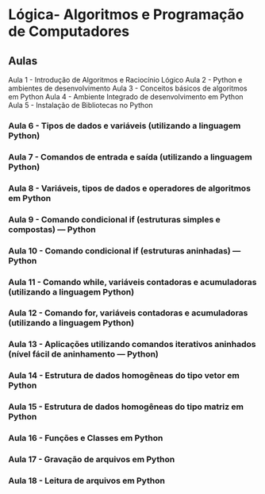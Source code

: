 # Lógica- Algoritmos e Programação de Computadores 
## Aulas
Aula 1 - Introdução de Algoritmos e Raciocínio Lógico
Aula 2 - Python e ambientes de desenvolvimento
Aula 3 - Conceitos básicos de algoritmos em Python
Aula 4 - Ambiente Integrado de desenvolvimento em Python
Aula 5 - Instalação de Bibliotecas no Python
### Aula 6 - Tipos de dados e variáveis (utilizando a linguagem Python)
### Aula 7 - Comandos de entrada e saída (utilizando a linguagem Python)
### Aula 8 - Variáveis, tipos de dados e operadores de algoritmos em Python
### Aula 9 - Comando condicional if (estruturas simples e compostas) — Python
### Aula 10 - Comando condicional if (estruturas aninhadas) — Python
### Aula 11 - Comando while, variáveis contadoras e acumuladoras (utilizando a linguagem Python)
### Aula 12 - Comando for, variáveis contadoras e acumuladoras (utilizando a linguagem Python)
### Aula 13 - Aplicações utilizando comandos iterativos aninhados (nível fácil de aninhamento — Python)
### Aula 14 - Estrutura de dados homogêneas do tipo vetor em Python
### Aula 15 - Estrutura de dados homogêneas do tipo matriz em Python
### Aula 16 - Funções e Classes em Python
### Aula 17 - Gravação de arquivos em Python
### Aula 18 - Leitura de arquivos em Python


